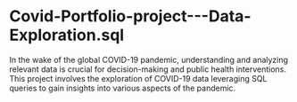 # Covid-Portfolio-project---Data-Exploration.sql

In the wake of the global COVID-19 pandemic, understanding and analyzing relevant data is crucial for decision-making and public health interventions. This project involves the exploration of COVID-19 data leveraging SQL queries to gain insights into various aspects of the pandemic.
